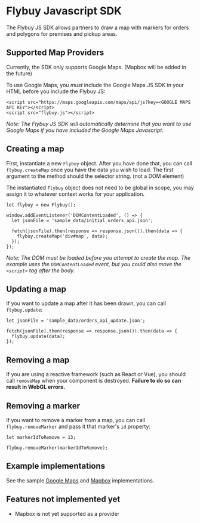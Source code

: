 # Flybuy Javascript SDK

The Flybuy JS SDK allows partners to draw a map with markers for orders and polygons for premises and pickup areas.

## Supported Map Providers

Currently, the SDK only supports Google Maps. (Mapbox will be added in the future)

To use Google Maps, you *must* include the Google Maps JS SDK in your HTML before you include the Flybuy JS:
```
<script src="https://maps.googleapis.com/maps/api/js?key=<GOOGLE MAPS API KEY"></script>
<script src="flybuy.js"></script>
```

_Note: The Flybuy JS SDK will automatically determine that you want to use Google Maps if you have included the Google Maps Javascript._

## Creating a map

First, instantiate a new `Flybuy` object. After you have done that, you can call `flybuy.createMap` once you have the data you wish to load. The first argument to the method should the selector string. (not a DOM element)

The instantiated `Flybuy` object does not need to be global in scope, you may assign it to whatever context works for your application.

```
let flybuy = new Flybuy();

window.addEventListener('DOMContentLoaded', () => {
  let jsonFile = 'sample_data/initial_orders_api.json';

  fetch(jsonFile).then(response => response.json()).then(data => {
    flybuy.createMap('div#map', data);
  });
});
```

_Note: The DOM must be loaded before you attempt to create the map. The example uses the `DOMContentLoaded` event, but you could also move the `<script>` tag after the body._

## Updating a map

If you want to update a map after it has been drawn, you can call `flybuy.update`:
```
let jsonFile = 'sample_data/orders_api_update.json';

fetch(jsonFile).then(response => response.json()).then(data => {
  flybuy.update(data);
});
```

## Removing a map

If you are using a reactive framework (such as React or Vue), you should call `removeMap` when your component is destroyed. **Failure to do so can result in WebGL errors.**

## Removing a marker

If you want to remove a marker from a map, you can call `flybuy.removeMarker` and pass it that marker's `id` property:
```
let markerIdToRemove = 13;

flybuy.removeMarker(markerIdToRemove);
```

## Example implementations

See the sample [Google Maps](google.html) and [Mapbox](mapbox.html) implementations.

## Features not implemented yet

* Mapbox is not yet supported as a provider
